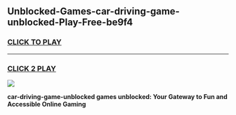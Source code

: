 
## Unblocked-Games-car-driving-game-unblocked-Play-Free-be9f4
<h3>
<a href="https://premium76.site?title=car-driving-game-unblocked&ref=19M">CLICK TO PLAY</a></h3>
<hr>

<h3>
<a href="https://premium76.site?title=car-driving-game-unblocked&ref=19M">CLICK 2 PLAY</a>
  
</h3>

<a href="https://premium76.site?title=car-driving-game-unblocked&ref=19M"><img src="https://clearcache.store/games.png"></a>


**car-driving-game-unblocked games unblocked: Your Gateway to Fun and Accessible Online Gaming**
